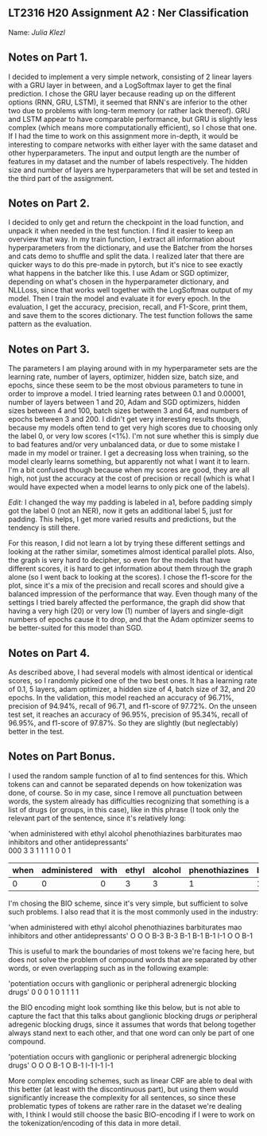 ## LT2316 H20 Assignment A2 : Ner Classification

Name: *Julia Klezl* 

## Notes on Part 1.

I decided to implement a very simple network, consisting of 2 linear layers with a GRU layer in between, and a LogSoftmax layer to get the final prediction. I chose the GRU layer because reading up on the different options (RNN, GRU, LSTM), it seemed that RNN's are inferior to the other two due to problems with long-term memory (or rather lack thereof). GRU and LSTM appear to have comparable performance, but GRU is slightly less complex (which means more computationally efficient), so I chose that one. If I had the time to work on this assignment more in-depth, it would be interesting to compare networks with either layer with the same dataset and other hyperparameters. The input and output length are the number of features in my dataset and the number of labels respectively. The hidden size and number of layers are hyperparameters that will be set and tested in the third part of the assignment. 

## Notes on Part 2.
I decided to only get and return the checkpoint in the load function, and unpack it when needed in the test function. I find it easier to keep an overview that way. In my train function, I extract all information about hyperparameters from the dictionary, and use the Batcher from the horses and cats demo to shuffle and split the data. I realized later that there are quicker ways to do this pre-made in pytorch, but it's nice to see exactly what happens in the batcher like this. I use Adam or SGD optimizer, depending on what's chosen in the hyperparameter dictionary, and NLLLoss, since that works well together with the LogSoftmax output of my model. Then I train the model and evaluate it for every epoch. In the evaluation, I get the accuracy, precision, recall, and F1-Score, print them, and save them to the scores dictionary. The test function follows the same pattern as the evaluation. 


## Notes on Part 3.

The parameters I am playing around with in my hyperparameter sets are the learning rate, number of layers, optimizer, hidden size, batch size, and epochs, since these seem to be the most obvious parameters to tune in order to improve a model. I tried learning rates between 0.1 and 0.00001, number of layers between 1 and 20, Adam and SGD optimizers, hidden sizes between 4 and 100, batch sizes between 3 and 64, and numbers of epochs between 3 and 200. I didn't get very interesting results though, because my models often tend to get very high scores due to choosing only the label 0, or very low scores (<1%). I'm not sure whether this is simply due to bad features and/or very unbalanced data, or due to some mistake I made in my model or trainer. I get a decreasing loss when training, so the model clearly learns something, but apparently not what I want it to learn. I'm a bit confused though because when my scores are good, they are all high, not just the accuracy at the cost of precision or recall (which is what I would have expected when a model learns to only pick one of the labels). 

*Edit:* I changed the way my padding is labeled in a1, before padding simply got the label 0 (not an NER), now it gets an additional label 5, just for padding. This helps, I get more varied results and predictions, but the tendency is still there. 

For this reason, I did not learn a lot by trying these different settings and looking at the rather similar, sometimes almost identical parallel plots. Also, the graph is very hard to decipher, so even for the models that have different scores, it is hard to get information about them through the graph alone (so I went back to looking at the scores). I chose the f1-score for the plot, since it's a mix of the precision and recall scores and should give a balanced impression of the performance that way. 
Even though many of the settings I tried barely affected the performance, the graph did show that having a very high (20) or very low (1) number of layers and single-digit numbers of epochs cause it to drop, and that the Adam optimizer seems to be better-suited for this model than SGD. 


## Notes on Part 4.
As described above, I had several models with almost identical or identical scores, so I randomly picked one of the two best ones. It has a learning rate of 0.1, 5 layers, adam optimizer, a hidden size of 4, batch size of 32, and 20 epochs. 
In the validation, this model reached an accuracy of 96.71%, precision of 94.94%, recall of 96.71, and f1-score of 97.72%. 
On the unseen test set, it reaches an accuracy of 96.95%, precision of 95.34%, recall of 96.95%, and f1-score of 97.87%. So they are slightly (but neglectably) better in the test.


## Notes on Part Bonus.

I used the random sample function of a1 to find sentences for this. Which tokens can and cannot be separated depends on how tokenization was done, of course. So in my case, since I remove all punctuation between words, the system already has difficulties recognizing that something is a list of drugs (or groups, in this case), like in this phrase (I took only the relevant part of the sentence, since it's relatively long:

'when administered with ethyl alcohol phenothiazines barbiturates mao inhibitors and other antidepressants' \
 000    3     3       1              1            1   1          0   0     1
 
|when|administered|with|ethyl|alcohol|phenothiazines|barbiturates|mao|inhibitors|and|other|antidepressants|
|----|------------|----|-----|-------|--------------|------------|---|----------|---|-----|---------------|
|0   |0           |0   |3    |3      |1             |1           |1  |1         |0  |0    |1              |
 
 I'm chosing the BIO scheme, since it's very simple, but sufficient to solve such problems. I also read that it is the most commonly used in the industry:
 
 'when administered with ethyl alcohol phenothiazines barbiturates mao inhibitors and other antidepressants'
  O    O            O    B-3   B-3     B-1            B-1          B-1 I-1        O   O     B-1
  
This is useful to mark the boundaries of most tokens we're facing here, but does not solve the problem of compound words that are separated by other words, or even overlapping such as in the following example:

'potentiation occurs with ganglionic or peripheral adrenergic blocking drugs'
 0            0      0    1          0  1          1          1        1
 
 the BIO encoding might look somthing like this below, but is not able to capture the fact that this talks about ganglionic blocking drugs *or* peripheral adregenic blocking drugs, since it assumes that words that belong together always stand next to each other, and that one word can only be part of one compound. 
 
'potentiation occurs with ganglionic or peripheral adrenergic blocking drugs'
 O            O      O    B-1        O  B-1        I-1        I-1      I-1
 
More complex encoding schemes, such as linear CRF are able to deal with this better (at least with the discontinuous part), but using them would significantly increase the complexity for all sentences, so since these problematic types of tokens are rather rare in the dataset we're dealing with, I think I would still choose the basic BIO-encoding if I were to work on the tokenization/encoding of this data in more detail. 
  

